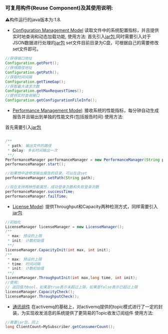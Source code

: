 ### 可复用构件(Reuse Component)及其使用说明:

⚠️构件运行的java版本为:1.8.

- [Configuration Management Model]()
读取文件中的系统配置指标，并且提供实时地查询和动态加载功能,
使用方法: 
首先引入[jar包](),同时需要引入对于JSON数据进行处理的[jar包]()
set文件目前目录为C盘，可根据自己的需要修改set文件即可。

```java
//获得端口地址
Configuration.getPort();
//获得路径地址
Configuration.getPath();
//获取时间间隔
Configuration.getTimeGap();
//获取最大请求次数
Configuration.getMaxRequestTimes();
//提供实时查询接口
Configuration.getConfigurationFileInfo();

```


- [Performance Management Model](https://github.com/Gavin96/SoftwareReuse/blob/master/PerformanceManager/src/com/HaroldLIU/PerformanceManager.java):
接收系统的性能指标，每分钟自动生成报告并且输出到单独的性能文件(包括报告时间)
使用方法:

首先需要引入[jar包](https://github.com/Gavin96/SoftwareReuse/tree/master/Jar)

```java

/**
 * path: 输出文件的路径
 * delay: 多长时间输出一次
 **/
PerformanceManager performanceManager = new PerformanceManager(String path,long delay);
performanceManager.start();

//如果想中途修改输出报告的目录，可以在这set
performanceManager.setPath(String path);

//现在支持两种性能属性，成功登录次数和失败登录次数
performanceManager.successTime;
performanceManager.failTime;
```

- [License Model](https://github.com/Gavin96/SoftwareReuse/blob/master/LicenseManager/src/com/HaroldLIU/LicenseManager.java):
提供Throughput和Capacity两种检测方式，同样需要引入[jar包](https://github.com/Gavin96/SoftwareReuse/tree/master/Jar)

```java
//初始化
LicenseManager licenseManager = new LicenseManager();
/**
 * max: 预设的上限
 * init: 计数初始值
 **/
licenseManager.CapacityInit(int max, int init);
/**
 * max: 预设的上限
 * time: 时间间隔
 * init: 计数初始值
 **/
licenseManager.ThroughputInit(int max,long time, int init);
//使用:
// 返回值为bool，如果是true表示未超过上限，如果是false表示已超过上限
licenseManager.CapacityCheck();
licenseManager.ThroughputCheck();
```

- [通讯组件](https://github.com/Gavin96/SoftwareReuse/blob/master/Topic/src/com/TopicLuo/MySubscriber.java)
在activemq的基础上，对activemq提供的topic模式进行了一定的封装，为实现收发消息的系统提供了更简易的Topic收发订阅组件
使用方法:
```java
//需要jar包，同上
long ClientCount=MySubscriber.getConsumerCount();
```